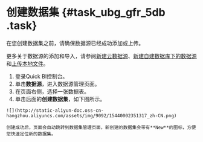 # 创建数据集 {#task_ubg_gfr_5db .task}

在您创建数据集之前，请确保数据源已经成功添加或上传。

更多关于数据源的添加和导入，请参阅[新建云数据源](cn.zh-CN/用户指南/数据建模/管理数据源/新建云数据源.md#)、[新建自建数据库下的数据源](cn.zh-CN/用户指南/数据建模/管理数据源/新建自建数据库下的数据源.md#)和[上传本地文件](cn.zh-CN/用户指南/数据建模/管理数据源/上传本地文件.md#)。

1.   登录Quick BI控制台。 
2.   单击**数据源**，进入数据源管理页面。 
3.   在页面右侧，选择一张数据表。 
4.   单击后面的**创建数据集**，如下图所示。 

    ![](http://static-aliyun-doc.oss-cn-hangzhou.aliyuncs.com/assets/img/9092/15440002351317_zh-CN.png)

    创建成功后，页面会自动跳转到数据集管理页面，新创建的数据集会带有**New**的图标，方便您快速定位新的数据集。


